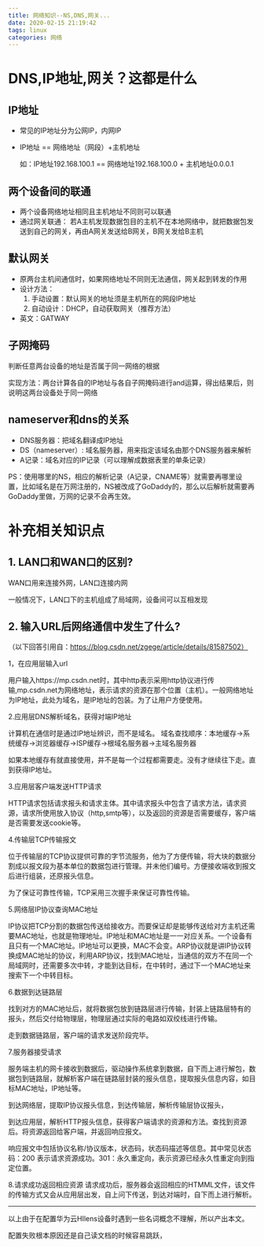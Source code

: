 ```yaml
---
title: 网络知识--NS,DNS,网关...
date: 2020-02-15 21:19:42
tags: linux
categories: 网络
---
```


# DNS,IP地址,网关？这都是什么

## IP地址

- 常见的IP地址分为公网IP，内网IP

- IP地址 == 网络地址（网段）+主机地址

  如：IP地址192.168.100.1 == 网络地址192.168.100.0 + 主机地址0.0.0.1

## 两个设备间的联通

- 两个设备网络地址相同且主机地址不同则可以联通
- 通过网关联通： 若A主机发现数据包目的主机不在本地网络中，就把数据包发送到自己的网关，再由A网关发送给B网关，B网关发给B主机

## 默认网关

- 原两台主机间通信时，如果网络地址不同则无法通信，网关起到转发的作用
- 设计方法：
  1. 手动设置：默认网关的地址须是主机所在的网段IP地址
  2. 自动设计：DHCP，自动获取网关（推荐方法）
- 英文：GATWAY

## 子网掩码

判断任意两台设备的地址是否属于同一网络的根据

实现方法：两台计算各自的IP地址与各自子网掩码进行and运算，得出结果后，则说明这两台设备处于同一网络

## nameserver和dns的关系

- DNS服务器：把域名翻译成IP地址
- DS（nameserver）: 域名服务器，用来指定该域名由那个DNS服务器来解析
- A记录：域名对应的IP记录（可以理解成数据表里的单条记录）

PS：使用哪里的NS，相应的解析记录（A记录，CNAME等）就需要再哪里设置，比如域名是在万网注册的，NS被改成了GoDaddy的，那么以后解析就需要再GoDaddy里做，万网的记录不会再生效。



# 补充相关知识点

## 1. LAN口和WAN口的区别?

WAN口用来连接外网，LAN口连接内网

一般情况下，LAN口下的主机组成了局域网，设备间可以互相发现



## 2. 输入URL后网络通信中发生了什么?

（以下回答引用自：https://blog.csdn.net/zgege/article/details/81587502）

1，在应用层输入url

用户输入https://mp.csdn.net时，其中http表示采用http协议进行传输,mp.csdn.net为网络地址，表示请求的资源在那个位置（主机）。一般网络地址为IP地址，此处为域名，是IP地址的包装。为了让用户方便使用。

2.应用层DNS解析域名，获得对端IP地址

计算机在通信时是通过IP地址辨识，而不是域名。
域名查找顺序：本地缓存->系统缓存->浏览器缓存->ISP缓存->根域名服务器->主域名服务器

如果本地缓存有就直接使用，并不是每一个过程都需要走。没有才继续往下走。直到获得IP地址。

3.应用层客户端发送HTTP请求

HTTP请求包括请求报头和请求主体。其中请求报头中包含了请求方法，请求资源，请求所使用放入协议（http,smtp等），以及返回的资源是否需要缓存，客户端是否需要发送cookie等。

4.传输层TCP传输报文

位于传输层的TCP协议提供可靠的字节流服务，他为了方便传输，将大块的数据分割成以报文段为基本单位的数据包进行管理。并未他们编号。方便接收端收到报文后进行组装，还原报头信息。

为了保证可靠性传输，TCP采用三次握手来保证可靠性传输。

5.网络层IP协议查询MAC地址

IP协议把TCP分割的数据包传送给接收方。而要保证却是能够传送给对方主机还需要MAC地址，也就是物理地址。IP地址和MAC地址是一一对应关系。一个设备有且只有一个MAC地址。IP地址可以更换，MAC不会变。ARP协议就是讲IP协议转换成MAC地址的协议，利用ARP协议，找到MAC地址，当通信的双方不在同一个局域网时，还需要多次中转，才能到达目标，在中转时，通过下一个MAC地址来搜索下一个中转目标。

6.数据到达链路层

找到对方的MAC地址后，就将数据包放到链路层进行传输，封装上链路层特有的报头，然后交付给物理层，物理层通过实际的电路如双绞线进行传输。

走到数据链路层，客户端的请求发送阶段完毕。

7.服务器接受请求

服务端主机的网卡接收到数据后，驱动操作系统拿到数据，自下而上进行解包，数据包到链路层，就解析客户端在链路层封装的报头信息，提取报头信息内容，如目标MAC地址，IP地址等。

到达网络层，提取IP协议报头信息，到达传输层，解析传输层协议报头，

到达应用层，解析HTTP报头信息，获得客户端请求的资源和方法。查找到资源后。将资源返回给客户端，并返回响应报文。

响应报文中包括协议名称/协议版本，状态码，状态码描述等信息。其中常见状态码：200 表示请求资源成功。301：永久重定向，表示资源已经永久性重定向到指定位置。

8.请求成功返回相应资源
请求成功后，服务器会返回相应的HTMML文件，该文件的传输方式又会从应用层出发，自上问下传送，到达对端时，自下而上进行解析。

---

以上由于在配置华为云HIlens设备时遇到一些名词概念不理解，所以产出本文。

配置失败根本原因还是自己读文档的时候容易跳跃，

